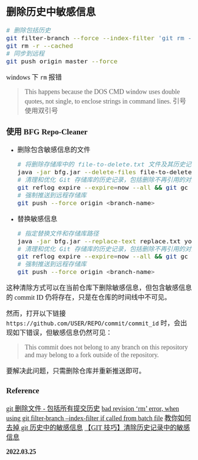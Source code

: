 <font size=4 face='楷体'>

## 删除历史中敏感信息

```bash
# 删除包括历史
git filter-branch --force --index-filter 'git rm --cached --ignore-unmatch 文件相对路径' --prune-empty --tag-name-filter cat -- --all
git rm -r --cached
# 同步到远程
git push origin master --force
```

windows 下 `rm` 报错

> This happens because the DOS CMD window uses double quotes, not single, to enclose strings in command lines.
> 引号使用双引号

### 使用 BFG Repo-Cleaner

- 删除包含敏感信息的文件

  ```bash
  # 将删除存储库中的 file-to-delete.txt 文件及其历史记录
  java -jar bfg.jar --delete-files file-to-delete.txt
  # 清理和优化 Git 存储库的历史记录，包括删除不再引用的对象和优化存储库以减小大小
  git reflog expire --expire=now --all && git gc --prune=now --aggressive
  # 强制推送到远程存储库
  git push --force origin <branch-name>
  ```

- 替换敏感信息
  ```bash
  # 指定替换文件和存储库路径
  java -jar bfg.jar --replace-text replace.txt your-repo.git
  # 清理和优化 Git 存储库的历史记录，包括删除不再引用的对象和优化存储库以减小大小
  git reflog expire --expire=now --all && git gc --prune=now --aggressive
  # 强制推送到远程存储库
  git push --force origin <branch-name>
  ```

这种清除方式可以在当前仓库下删除敏感信息，但包含敏感信息的 commit ID 仍将存在，只是在仓库的时间线中不可见。

然而，打开以下链接`https://github.com/USER/REPO/commit/commit_id` 时，会出现如下错误，但敏感信息仍然可见：

> This commit does not belong to any branch on this repository and may belong to a fork outside of the repository.

要解决此问题，只需删除仓库并重新推送即可。

### Reference

[git 删除文件 - 包括所有提交历史](https://www.jianshu.com/p/800fd5118ec6)
[bad revision ‘rm’ error, when using git filter-branch –index-filter if called from batch file](https://mfreidge.wordpress.com/2016/04/25/bad-revision-rm-error-when-using-git-filter-branch-index-filter-if-called-from-batch-file/)
[教你如何去掉 git 历史中的敏感信息](https://cloud.tencent.com/developer/article/1180734)
[【GIT 技巧】清除历史记录中的敏感信息](https://zhuanlan.zhihu.com/p/25990989)

**2022.03.25**
